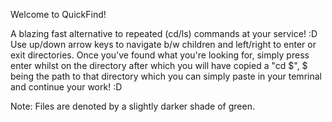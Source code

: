 Welcome to QuickFind!  

A blazing fast alternative to repeated (cd/ls) commands at your service! :D   
Use up/down arrow keys to navigate b/w children and left/right to enter or exit directories.
Once you've found what you're looking for, simply press enter whilst on the directory after which you will have copied a "cd $", $ being the path to that directory which you can simply paste in your temrinal and continue your work! :D

Note: Files are denoted by a slightly darker shade of green.
